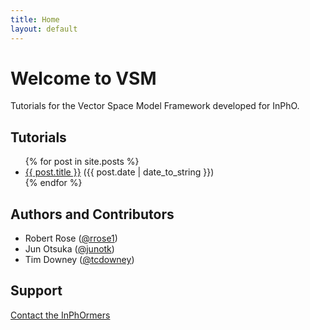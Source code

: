 ```yaml
---
title: Home
layout: default
---
```


<h1>Welcome to VSM</h1>
<p>Tutorials for the Vector Space Model Framework developed for InPhO.</p>

<h2>Tutorials</h2>
<ul id="archive">
{% for post in site.posts %}
	<li><a href="{{ site.baseurl }}{{ post.url }}">{{ post.title }}</a> ({{ post.date | date_to_string }})</li>
{% endfor %}
</ul>

<h2>Authors and Contributors</h2>
<ul>
	<li>Robert Rose (<a href="https://github.com/rrose1" class="user-mention">@rrose1</a>)</li>
	<li>Jun Otsuka (<a href="https://github.com/junotk" class="user-mention">@junotk</a>)</li>
	<li>Tim Downey (<a href="https://github.com/tcdowney" class="user-mention">@tcdowney</a>)</li>
</ul>

<h2>Support</h2>
<p><a href="https://inpho.cogs.indiana.edu/about/">Contact the InPhOrmers</a></p>